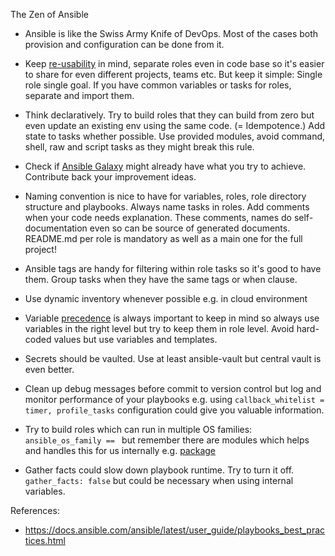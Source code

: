 The Zen of Ansible

- Ansible is like the Swiss Army Knife of DevOps. Most of the cases both provision and configuration can be done from it.​

- Keep [re-usability](https://docs.ansible.com/ansible/latest/user_guide/playbooks_reuse.html) in mind, separate roles even in code base so it's easier to share for even different projects, teams etc. But keep it simple: Single role single goal. If you have common variables or tasks for roles, separate and import them.​

- Think declaratively. Try to build roles that they can build from zero but even update an existing env using the same code. (= Idempotence.) Add state to tasks whether possible. Use provided modules, avoid command, shell, raw and script tasks as they might break this rule.​

- Check if [Ansible Galaxy](https://galaxy.ansible.com/) might already have what you try to achieve. Contribute back your improvement ideas.

- Naming convention is nice to have for variables, roles, role directory structure and playbooks. Always name tasks in roles. Add comments when your code needs explanation. These comments, names do self-documentation even so can be source of generated documents. README.md per role is mandatory as well as a main one for the full project!​

- Ansible tags are handy for filtering within role tasks so it's good to have them. Group tasks when they have the same tags or when clause.​

- Use dynamic inventory whenever possible e.g. in cloud environment​

- Variable [precedence](https://docs.ansible.com/ansible/latest/user_guide/playbooks_variables.html#variable-precedence-where-should-i-put-a-variable) is always important to keep in mind so always use variables in the right level but try to keep them in role level. Avoid hard-coded values but use variables and templates.​

- Secrets should be vaulted. Use at least ansible-vault but central vault is even better.​

- Clean up debug messages before commit to version control but log and monitor performance of your playbooks e.g.  using `callback_whitelist = timer, profile_tasks` configuration could give you valuable information.​

- Try to build roles which can run in multiple OS families: `ansible_os_family == ` but remember there are modules which helps and handles this for us internally e.g. [package](https://docs.ansible.com/ansible/latest/modules/package_module.html)​

- Gather facts could slow down playbook runtime. Try to turn it off. `gather_facts: false` but could be necessary when using internal variables.​

References:​
- https://docs.ansible.com/ansible/latest/user_guide/playbooks_best_practices.html